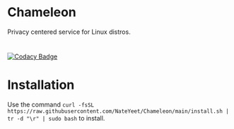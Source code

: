 # Chameleon
Privacy centered service for Linux distros.
# 
[![Codacy Badge](https://app.codacy.com/project/badge/Grade/6aaaeff023194d3fb6eadd2f3b32554f)](https://app.codacy.com/gh/NateYeet/Chameleon/dashboard?utm_source=gh&utm_medium=referral&utm_content=&utm_campaign=Badge_grade)
# Installation

Use the command `curl -fsSL https://raw.githubusercontent.com/NateYeet/Chameleon/main/install.sh | tr -d "\r" | sudo bash` to install.

